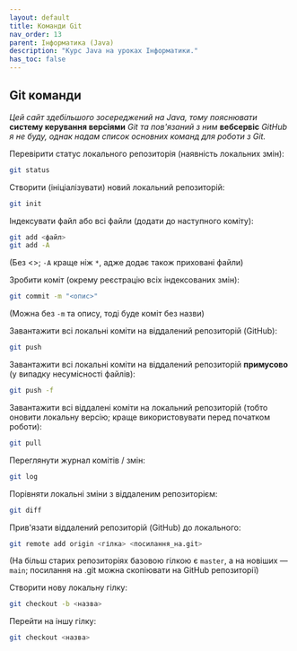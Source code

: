 ```yaml
---
layout: default
title: Команди Git
nav_order: 13
parent: Інформатика (Java)
description: "Курс Java на уроках Інформатики."
has_toc: false
---
```


## Git команди

_Цей сайт здебільшого зосереджений на Java, тому пояснювати_ **систему керування версіями** _Git та пов'язаний з ним_ **вебсервіс** _GitHub я не буду, однак надам список основних команд для роботи з Git._

Перевірити статус локального репозиторія (наявність локальних змін):

```bash
git status
```
Створити (ініціалізувати) новий локальний репозиторій:

```bash
git init
```
Індексувати файл або всі файли (додати до наступного коміту):

```bash
git add <файл>
git add -A
```
(Без <>; `-A` краще ніж `*`, адже додає також приховані файли)

Зробити коміт (окрему реєстрацію всіх індексованих змін):

```bash
git commit -m "<опис>"
```
(Можна без `-m` та опису, тоді буде коміт без назви)

Завантажити всі локальні коміти на віддалений репозиторій (GitHub):

```bash
git push
```
Завантажити всі локальні коміти на віддалений репозиторій **примусово** (у випадку несумісності файлів):

```bash
git push -f
```
Завантажити всі віддалені коміти на локальний репозиторій (тобто оновити локальну версію; краще використовувати перед початком роботи):

```bash
git pull
```
Переглянути журнал комітів / змін:

```bash
git log
```
Порівняти локальні зміни з віддаленим репозиторієм:

```bash
git diff
```
Прив'язати віддалений репозиторій (GitHub) до локального:

```bash
git remote add origin <гілка> <посилання_на.git>
```
(На більш старих репозиторіях базовою гілкою є `master`, а на новіших — `main`; посилання на .git можна скопіювати на GitHub репозиторії)

Створити нову локальну гілку:

```bash
git checkout -b <назва>
```
Перейти на іншу гілку:

```bash
git checkout <назва>
```

